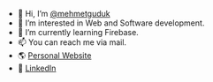 - 👋 Hi, I’m [@mehmetguduk](https://github.com/mehmetguduk)
- 👀 I’m interested in Web and Software development.
- 🌱 I’m currently learning Firebase.
- 📫 You can reach me via mail.
- 🌎 [Personal Website](https://mehmetguduk.netlify.app/)
- 🔗 [LinkedIn](https://www.linkedin.com/in/mehmetguduk/)

<!---
mehmetguduk/mehmetguduk is a ✨ special ✨ repository because its `README.md` (this file) appears on your GitHub profile.
You can click the Preview link to take a look at your changes.
--->
